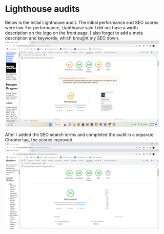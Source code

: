 # Lighthouse audits
Below is the initial Lighthouse audit. The initial performance and SEO scores were low. For performance, Lighthouse said I did not have a width description on the logo on the front page. I also forgot to add a meta description and keywords, which brought my SEO down.
![initial Lighthouse audit screenshot for my page about Imagine Dragons](/initial.png)

After I added the SEO search terms and completed the audit in a separate Chrome tag, the scores improved.
![secondary Lighthouse audit](/after.png)
